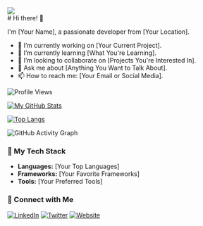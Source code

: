 <div>
<img src="https://myreadme.vercel.app/api/embed/Notnobcoder?panels=userstatistics,toprepositories,toplanguages,commitgraph" />
</div>
# Hi there! 👋

I'm [Your Name], a passionate developer from [Your Location].

- 🔭 I’m currently working on [Your Current Project].
- 🌱 I’m currently learning [What You're Learning].
- 👯 I’m looking to collaborate on [Projects You're Interested In].
- 💬 Ask me about [Anything You Want to Talk About].
- 📫 How to reach me: [Your Email or Social Media].

![Profile Views](https://komarev.com/ghpvc/?username=your-username&color=brightgreen)

[![My GitHub Stats](https://github-readme-stats.vercel.app/api?username=your-username&show_icons=true&count_private=true&hide=issues,contribs&theme=radical)](https://github.com/your-username)

[![Top Langs](https://github-readme-stats.vercel.app/api/top-langs/?username=your-username&layout=compact&theme=radical)](https://github.com/your-username)

![GitHub Activity Graph](https://activity-graph.herokuapp.com/graph?username=your-username&theme=rogue)

### 🚀 My Tech Stack

- **Languages:** [Your Top Languages]
- **Frameworks:** [Your Favorite Frameworks]
- **Tools:** [Your Preferred Tools]

### 🤝 Connect with Me

[![LinkedIn](https://img.shields.io/badge/-LinkedIn-blue?style=flat-square&logo=linkedin&logoColor=white)](https://www.linkedin.com/in/your-linkedin)
[![Twitter](https://img.shields.io/badge/-Twitter-1ca0f1?style=flat-square&logo=twitter&logoColor=white)](https://twitter.com/your-twitter)
[![Website](https://img.shields.io/badge/-Portfolio-%233e4e68?style=flat-square&logo=react&logoColor=white)](https://your-portfolio.com)

